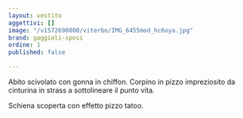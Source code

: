 ```yaml
---
layout: vestito
aggettivi: []
image: "/v1572690800/viterbo/IMG_6455mod_hc6oya.jpg"
brand: gaggioli-sposi
ordine: 1
published: false

---
```

Abito scivolato con gonna in chiffon. Corpino in pizzo impreziosito da cinturina in strass a sottolineare il punto vita.

Schiena scoperta con effetto pizzo tatoo. 